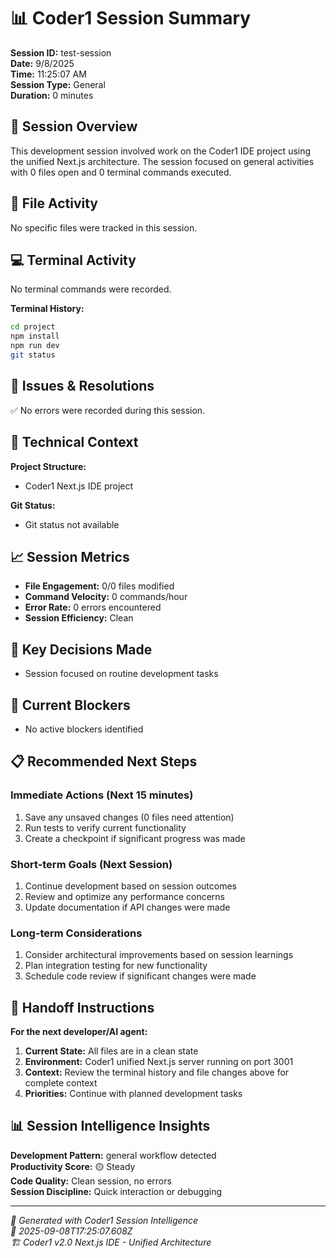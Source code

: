 # 📊 Coder1 Session Summary

**Session ID:** test-session  
**Date:** 9/8/2025  
**Time:** 11:25:07 AM  
**Session Type:** General  
**Duration:** 0 minutes

## 🎯 Session Overview

This development session involved work on the Coder1 IDE project using the unified Next.js architecture. The session focused on general activities with 0 files open and 0 terminal commands executed.

## 📁 File Activity

No specific files were tracked in this session.

## 💻 Terminal Activity

No terminal commands were recorded.

**Terminal History:**
```bash
cd project
npm install
npm run dev
git status
```


## 🚨 Issues & Resolutions

✅ No errors were recorded during this session.



## 🔧 Technical Context

**Project Structure:**
- Coder1 Next.js IDE project

**Git Status:**
- Git status not available

## 📈 Session Metrics

- **File Engagement:** 0/0 files modified
- **Command Velocity:** 0 commands/hour
- **Error Rate:** 0 errors encountered
- **Session Efficiency:** Clean

## 🎯 Key Decisions Made

- Session focused on routine development tasks

## 🚧 Current Blockers

- No active blockers identified

## 📋 Recommended Next Steps

### Immediate Actions (Next 15 minutes)
1. Save any unsaved changes (0 files need attention)
2. Run tests to verify current functionality
3. Create a checkpoint if significant progress was made

### Short-term Goals (Next Session)
1. Continue development based on session outcomes
2. Review and optimize any performance concerns
3. Update documentation if API changes were made

### Long-term Considerations
1. Consider architectural improvements based on session learnings
2. Plan integration testing for new functionality
3. Schedule code review if significant changes were made

## 🤝 Handoff Instructions

**For the next developer/AI agent:**
1. **Current State:** All files are in a clean state
2. **Environment:** Coder1 unified Next.js server running on port 3001
3. **Context:** Review the terminal history and file changes above for complete context
4. **Priorities:** Continue with planned development tasks

## 📊 Session Intelligence Insights

**Development Pattern:** general workflow detected  
**Productivity Score:** 🟡 Steady  
**Code Quality:** Clean session, no errors  
**Session Discipline:** Quick interaction or debugging

---

*🤖 Generated with Coder1 Session Intelligence*  
*📅 2025-09-08T17:25:07.608Z*  
*🏗️ Coder1 v2.0 Next.js IDE - Unified Architecture*
